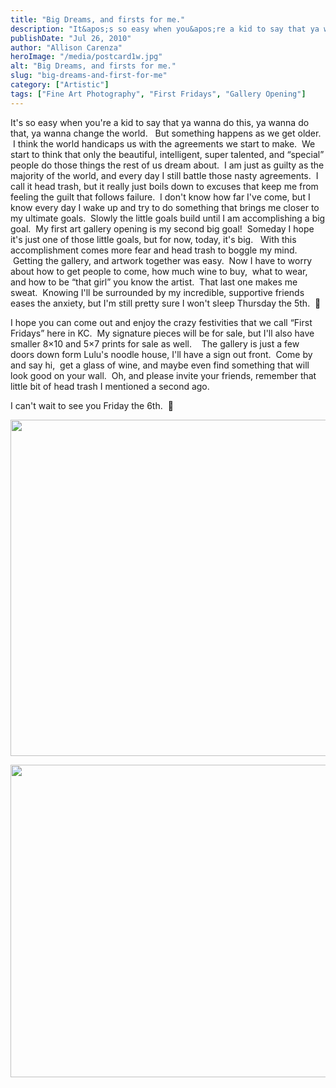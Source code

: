 ```yaml
---
title: "Big Dreams, and firsts for me."
description: "It&apos;s so easy when you&apos;re a kid to say that ya wanna do this, ya wanna do that, ya wanna "
publishDate: "Jul 26, 2010"
author: "Allison Carenza"
heroImage: "/media/postcard1w.jpg"
alt: "Big Dreams, and firsts for me."
slug: "big-dreams-and-first-for-me"
category: ["Artistic"]
tags: ["Fine Art Photography", "First Fridays", "Gallery Opening"]
---
```


<p>It&apos;s so easy when you&apos;re a kid to say that ya wanna do this, ya wanna do that, ya wanna change the world.   But something happens as we get older.  I think the world handicaps us with the agreements we start to make.  We start to think that only the beautiful, intelligent, super talented, and &#8220;special&#8221; people do those things the rest of us dream about.  I am just as guilty as the majority of the world, and every day I still battle those nasty agreements.  I call it head trash, but it really just boils down to excuses that keep me from feeling the guilt that follows failure.  I don&apos;t know how far I&apos;ve come, but I know every day I wake up and try to do something that brings me closer to my ultimate goals.  Slowly the little goals build until I am accomplishing a big goal.  My first art gallery opening is my second big goal!  Someday I hope it&apos;s just one of those little goals, but for now, today, it&apos;s big.   With this accomplishment comes more fear and head trash to boggle my mind.  Getting the gallery, and artwork together was easy.  Now I have to worry about how to get people to come, how much wine to buy,  what to wear, and how to be &#8220;that girl&#8221; you know the artist.  That last one makes me sweat.  Knowing I&apos;ll be surrounded by my incredible, supportive friends eases the anxiety, but I&apos;m still pretty sure I won&apos;t sleep Thursday the 5th.  🙂</p>
<p>I hope you can come out and enjoy the crazy festivities that we call &#8220;First Fridays&#8221; here in KC.  My signature pieces will be for sale, but I&apos;ll also have smaller 8&#215;10 and 5&#215;7 prints for sale as well.    The gallery is just a few doors down form Lulu&apos;s noodle house, I&apos;ll have a sign out front.  Come by and say hi,  get a glass of wine, and maybe even find something that will look good on your wall.  Oh, and please invite your friends, remember that little bit of head trash I mentioned a second ago.</p>
<p>I can&apos;t wait to see you Friday the 6th.  🙂</p>
<p><img class="aligncenter size-full wp-image-1133" title="postcard1w" src="/media/postcard1w.jpg" alt="" width="738" height="538" srcset="/media/postcard1w.jpg 738w, /media/postcard1w-300x219.jpg 300w" sizes="(max-width: 738px) 100vw, 738px" /></p>
<p><img class="aligncenter size-full wp-image-1134" title="postcard2w" src="/media/postcard2w.jpg" alt="" width="700" height="500" srcset="/media/postcard2w.jpg 700w, /media/postcard2w-300x214.jpg 300w" sizes="(max-width: 700px) 100vw, 700px" /></p>
